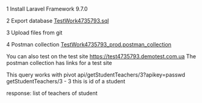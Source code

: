 1 Install Laravel Framework 9.7.0

2 Export database <a href="test4735793/TestWork4735793.sql">TestWork4735793.sql</a>

3 Upload files from git

4 Postman collection <a href="test4735793/TestWork4735793_prod.postman_collection">TestWork4735793_prod.postman_collection</a>

You can also test on the test site
https://test4735793.demotest.com.ua
The postman collection has links for a test site



This query works with pivot 
api/getStudentTeachers/3?apikey=passwd
getStudentTeachers/3 - 3 this is id of a student

response: list of teachers of student
